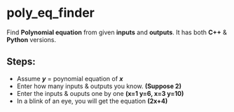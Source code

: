 # poly_eq_finder

Find **Polynomial equation** from given **inputs** and **outputs**. It has both **C++** & **Python** versions.

## Steps:
* Assume ***y*** = poynomial equation of ***x***
* Enter how many inputs & outputs you know. **(Suppose 2)**
* Enter the inputs & ouputs one by one **(x=1 y=6, x=3 y=10)**
* In a blink of an eye, you will get the equation **(2x+4)**
